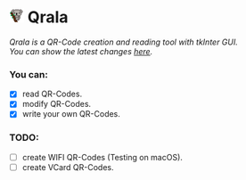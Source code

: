 <h1><img width="26px" height="26px" src="/Images/Qrala_24x24px.png"/> Qrala </h1> 

*Qrala is a QR-Code creation and reading tool with tkInter GUI.<br/>
You can show the latest changes [here](/changelog.md).*

### You can:
- [x] read QR-Codes.
- [x] modify QR-Codes.
- [x] write your own QR-Codes.

### TODO:
- [ ] create WIFI QR-Codes (Testing on macOS).
- [ ] create VCard QR-Codes.
